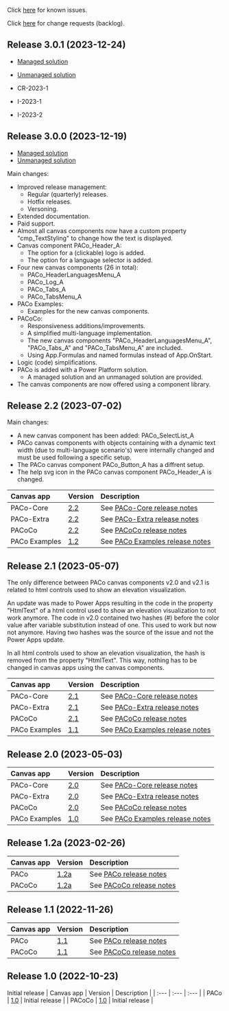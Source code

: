 Click [here](https://www.formsandflows.nl/redirects/paco-github-known-issues) for known issues.

Click [here](https://www.formsandflows.nl/redirects/paco-github-backlog) for change requests (backlog).

## Release 3.0.1 (2023-12-24)

* [Managed solution](https://github.com/formsandflows/PACo/raw/main/Releases/PACo_3.0.1.Managed.zip)
* [Unmanaged solution](https://github.com/formsandflows/PACo/raw/main/Releases/PACo_3.0.1_Unmanaged.zip) 

* CR-2023-1
* I-2023-1
* I-2023-2

## Release 3.0.0 (2023-12-19)

* [Managed solution](https://github.com/formsandflows/PACo/raw/main/Releases/Archive/v3.0/PACo_3.0.0.Managed.zip)
* [Unmanaged solution](https://github.com/formsandflows/PACo/raw/main/Releases/Archive/v3.0/PACo_3.0.0_Unmanaged.zip) 

Main changes:
* Improved release management:
  * Regular (quarterly) releases.
  * Hotfix releases.
  * Versoning.
* Extended documentation.
* Paid support.
* Almost all canvas components now have a custom property "cmp_TextStyling" to change how the text is displayed.
* Canvas component PACo_Header_A:
  * The option for a (clickable) logo is added.
  * The option for a language selector is added.
* Four new canvas components (26 in total):
  * PACo_HeaderLanguagesMenu_A
  * PACo_Log_A
  * PACo_Tabs_A
  * PACo_TabsMenu_A
* PACo Examples:
  * Examples for the new canvas components.
* PACoCo:
  * Responsiveness additions/improvements.
  * A simplified multi-language implementation.
  * The new canvas components "PACo_HeaderLanguagesMenu_A", "PACo_Tabs_A" and "PACo_TabsMenu_A" are included.
  * Using App.Formulas and named formulas instead of App.OnStart.
* Logic (code) simplifications.
* PACo is added with a Power Platform solution.
  * A managed solution and an unmanaged solution are provided.
* The canvas components are now offered using a component library.

## Release 2.2 (2023-07-02)
Main changes:
* A new canvas component has been added: PACo_SelectList_A
* PACo canvas components with objects containing with a dynamic text width (due to multi-language scenario's) were internally changed and must be used following a specific setup.
* The PACo canvas component PACo_Button_A has a diffrent setup.
* The help svg icon in the PACo canvas component PACo_Header_A is changed.

| Canvas app | Version | Description |
| :--- | :--- | :--- |
| PACo-Core | [2.2](https://github.com/formsandflows/PACo/raw/main/Releases/Archive/v2.2/PACo-Core%20v2_2.zip) | See [PACo-Core release notes](https://github.com/formsandflows/PACo/blob/main/Releases/Archive/v2.2/PACo-Core_Release%20notes_v2.2.md) |
| PACo-Extra | [2.2](https://github.com/formsandflows/PACo/raw/main/Releases/Archive/v2.2/PACo-Extra%20v2_2.zip) | See [PACo-Extra release notes](https://github.com/formsandflows/PACo/blob/main/Releases/Archive/v2.2/PACo-Extra_Release%20notes_v2.2.md) |
| PACoCo | [2.2](https://github.com/formsandflows/PACo/raw/main/Releases/Archive/v2.2/PACoCo%20v2_2.zip) | See [PACoCo release notes](https://github.com/formsandflows/PACo/blob/main/Releases/Archive/v2.2/PACoCo_Release%20notes_v2.2.md) |
| PACo Examples | [1.2](https://github.com/formsandflows/PACo/raw/main/Releases/Archive/v2.2/PACo%20Examples%20v1_2.zip) | See [PACo Examples release notes](https://github.com/formsandflows/PACo/blob/main/Releases/Archive/v2.2/PACo%20Examples_Release%20notes_v1.2.md) |

## Release 2.1 (2023-05-07)
The only difference between PACo canvas components v2.0 and v2.1 is related to html controls used to show an elevation visualization.

An update was made to Power Apps resulting in the code in the property "HtmlText" of a html control used to show an elevation visualization to not work anymore. The code in v2.0 contained two hashes (#) before the color value after variable substitution instead of one. This used to work but now not anymore. Having two hashes was the source of the issue and not the Power Apps update.

In all html controls used to show an elevation visualization, the hash is removed from the property "HtmlText". This way, nothing has to be changed in canvas apps using the canvas components.

| Canvas app | Version | Description |
| :--- | :--- | :--- |
| PACo-Core | [2.1](https://github.com/formsandflows/PACo/raw/main/Releases/Archive/v2.1/PACo-Core%20v2_1.zip) | See [PACo-Core release notes](https://github.com/formsandflows/PACo/blob/main/Releases/Archive/v2.0/PACo-Core_Release%20notes_v2.0.md) |
| PACo-Extra | [2.1](https://github.com/formsandflows/PACo/raw/main/Releases/Archive/v2.1/PACo-Extra%20v2_1.zip) | See [PACo-Extra release notes](https://github.com/formsandflows/PACo/blob/main/Releases/Archive/v2.0/PACo-Extra_Release%20notes_v2.0.md) |
| PACoCo | [2.1](https://github.com/formsandflows/PACo/raw/main/Releases/Archive/v2.1/PACoCo%20v2_1.zip) | See [PACoCo release notes](https://github.com/formsandflows/PACo/blob/main/Releases/Archive/v2.0/PACoCo_Release%20notes_v2.0.md) |
| PACo Examples | [1.1](https://github.com/formsandflows/PACo/raw/main/Releases/Archive/v2.1/PACo%20Examples%20v1_1.zip) | See [PACo Examples release notes](https://github.com/formsandflows/PACo/blob/main/Releases/Archive/v2.0/PACo%20Examples_Release%20notes_v1.0.md) |

## Release 2.0 (2023-05-03)

| Canvas app | Version | Description |
| :--- | :--- | :--- |
| PACo-Core | [2.0](https://github.com/formsandflows/PACo/raw/main/Releases/Archive/v2.0/PACo-Core%20v2_0.zip) | See [PACo-Core release notes](https://github.com/formsandflows/PACo/blob/main/Releases/Archive/v2.0/PACo-Core_Release%20notes_v2.0.md) |
| PACo-Extra | [2.0](https://github.com/formsandflows/PACo/raw/main/Releases/Archive/v2.0/PACo-Extra%20v2_0.zip) | See [PACo-Extra release notes](https://github.com/formsandflows/PACo/blob/main/Releases/Archive/v2.0/PACo-Extra_Release%20notes_v2.0.md) |
| PACoCo | [2.0](https://github.com/formsandflows/PACo/raw/main/Releases/Archive/v2.0/PACoCo%20v2_0.zip) | See [PACoCo release notes](https://github.com/formsandflows/PACo/blob/main/Releases/Archive/v2.0/PACoCo_Release%20notes_v2.0.md) |
| PACo Examples | [1.0](https://github.com/formsandflows/PACo/raw/main/Releases/Archive/v2.0/PACo%20Examples%20v1_0.zip) | See [PACo Examples release notes](https://github.com/formsandflows/PACo/blob/main/Releases/Archive/v2.0/PACo%20Examples_Release%20notes_v1.0.md) |

## Release 1.2a (2023-02-26)

| Canvas app | Version | Description |
| :--- | :--- | :--- |
| PACo | [1.2a](https://github.com/formsandflows/PACo/raw/main/Releases/Archive/v1.2a/PACo%20v1_2a.zip) | See [PACo release notes](https://github.com/formsandflows/PACo/blob/main/Releases/Archive/v1.2a/PACo_Release%20notes_v1.2a.md) |
| PACoCo | [1.2a](https://github.com/formsandflows/PACo/raw/main/Releases/Archive/v1.2a/PACoCo%20v1_2a.zip) | See [PACoCo release notes](https://github.com/formsandflows/PACo/blob/main/Releases/Archive/v1.2a/PACoCo_Release%20notes_v1.2a.md) |


## Release 1.1 (2022-11-26)

| Canvas app | Version | Description |
| :--- | :--- | :--- |
| PACo | [1.1](https://github.com/formsandflows/PACo/raw/main/Releases/Archive/v1.1/PACo%20v1_1.zip) | See [PACo release notes](https://github.com/formsandflows/PACo/blob/main/Releases/Archive/v1.1/PACo_Release%20notes_v1.1.md) |
| PACoCo | [1.1](https://github.com/formsandflows/PACo/raw/main/Releases/v1.1/Archive/PACoCo%20v1_1.zip) | See [PACoCo release notes](https://github.com/formsandflows/PACo/blob/main/Releases/Archive/v1.1/PACoCo_Release%20notes_v1.1.md) |

## Release 1.0 (2022-10-23)
Initial release
| Canvas app | Version | Description |
| :--- | :--- | :--- |
| PACo | [1.0](https://github.com/formsandflows/PACo/raw/main/Releases/Archive/v1.0/PACo%20v1_0.zip) | Initial release |
| PACoCo | [1.0](https://github.com/formsandflows/PACo/raw/main/Releases/Archive/v1.0/PACoCo%20v1_0.zip) | Initial release |
